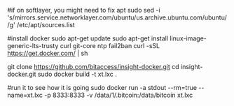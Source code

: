 #if on softlayer, you might need to fix apt
sudo sed -i 's/mirrors.service.networklayer.com\/ubuntu/us.archive.ubuntu.com\/ubuntu\//g' /etc/apt/sources.list

#install docker
sudo apt-get update
sudo apt-get install linux-image-generic-lts-trusty curl git-core ntp fail2ban
curl -sSL https://get.docker.com/ | sh


git clone https://github.com/bitaccess/insight-docker.git
cd insight-docker.git
sudo docker build -t xt.lxc .

#run it to see how it is going
sudo docker run -a stdout --rm=true --name=xt.lxc -p 8333:8333 -v /data/1/.bitcoin:/data/bitcoin xt.lxc
